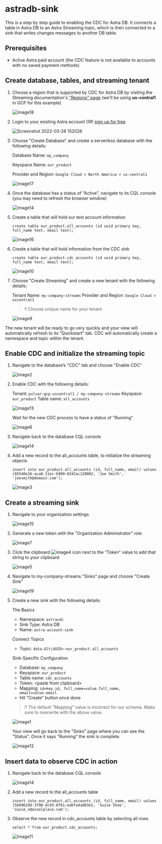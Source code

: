 # astradb-sink

This is a step by step guide to enabling the CDC for Astra DB. It connects a table in Astra DB to an Astra Streaming topic, which is then connected to a sink that writes changes messages to another DB table.

## Prerequisites

- Active Astra paid account (the CDC feature is not available to accounts with no saved payment methods)

## Create database, tables, and streaming tenant

1. Choose a region that is supported by CDC for Astra DB by visiting the Streaming documentation's ["Regions" page](https://docs.datastax.com/en/astra-streaming/docs/astream-regions.html) (we'll be using **us-central1** in GCP for this example)

    ![image18](https://user-images.githubusercontent.com/16946028/160468872-d04619f4-8c7f-4315-b673-5d0eb425d47e.png)

1. Login to your existing Astra account OR! [sign up for free](https://astra.dev/4-20)

    ![Screenshot 2022-03-28 152026](https://user-images.githubusercontent.com/16946028/160471085-86edcc64-639f-4395-83b2-9098f2be7d00.png)

1. Choose "Create Database" and create a serverless database with the following details:

    Database Name: `my_company`
    
    Keyspace Name: `our_product`
    
    Provider and Region: `Google Cloud > North America > us-central1`

    ![image17](https://user-images.githubusercontent.com/16946028/160468967-6b54a8a5-2ac9-4798-95eb-5121e6012ee6.png)

1. Once the database has a status of "Active", navigate to its CQL console (you may need to refresh the browser window)

    ![image14](https://user-images.githubusercontent.com/16946028/160469251-eb7bd2eb-c2a9-495c-a2bc-2d57c212316f.png)

1. Create a table that will hold our test account information

    ```
    create table our_product.all_accounts (id uuid primary key, full_name text, email text);
    ```

    ![image16](https://user-images.githubusercontent.com/16946028/160469384-2ee2128e-2666-46fb-bf69-d54da56690b4.png)

1. Create a table that will hold information from the CDC sink

    ```
    create table our_product.cdc_accounts (id uuid primary key, full_name text, email text);
    ```

    ![image10](https://user-images.githubusercontent.com/16946028/160469403-64d0f820-74d7-4d4d-831e-5bd5b5b1a6d5.png)

1. Choose "Create Streaming" and create a new tenant with the following details;

    Tenant Name: `my-company-streams`
    Provider and Region: `Google Cloud > uscentral1`
    > !! Choose unique name for your tenant

    ![image9](https://user-images.githubusercontent.com/16946028/160469465-829a24cb-312a-4248-963d-ea3b22116add.png)

The new tenant will be ready to go very quickly and your view will automatically refresh to its “Quickstart” tab. CDC will automatically create a namespace and topic within the tenant.

## Enable CDC and initialize the streaming topic

1. Navigate to the database’s "CDC" tab and choose "Enable CDC"

    ![image2](https://user-images.githubusercontent.com/16946028/160469556-940760e0-9ebf-43ae-baba-b18e262a6594.png)

1. Enable CDC with the following details:

    Tenant: `pulsar-gcp-uscentral1 / my-company-streams`
    Keyspace: `our_product`
    Table name: `all_accounts`

    ![image13](https://user-images.githubusercontent.com/16946028/160469581-47f9772d-d624-4495-91e9-39edffb05cea.png)

    Wait for the new CDC process to have a status of "Running"

    ![image6](https://user-images.githubusercontent.com/16946028/160469636-0330efbd-708d-4f0e-bac3-af89cfe3a2c9.png)

1. Navigate back to the database CQL console 

    ![image14](https://user-images.githubusercontent.com/16946028/160469251-eb7bd2eb-c2a9-495c-a2bc-2d57c212316f.png)

1. Add a new record to the all_accounts table, to initialize the streaming objects

    ```
    insert into our_product.all_accounts (id, full_name, email) values (85540e16-aca8-11ec-b909-0242ac120002, 'Joe Smith', 'joesmith@domain.com');
    ```

    ![image3](https://user-images.githubusercontent.com/16946028/160469791-b528c9d4-8c47-4f25-900d-d356ac554c92.png)

## Create a streaming sink

1. Navigate to your organization settings

    ![image15](https://user-images.githubusercontent.com/16946028/160469843-45a812ee-e336-472f-8e42-733b24552f8d.png)

1. Generate a new token with the "Organization Administrator" role

    ![image7](https://user-images.githubusercontent.com/16946028/160470699-808ae7d4-0a1e-47a6-9ea6-a14ab5e18527.png)

1. Click the clipboard ![image4](https://user-images.githubusercontent.com/16946028/160470766-ef040ba0-e437-438f-8e37-be64b72c57c1.png) icon next to the “Token” value to add that string to your clipboard

    ![image5](https://user-images.githubusercontent.com/16946028/160469936-be3c5f31-293a-4050-925e-c8eb4a38c6b5.png)

1. Navigate to my-company-streams "Sinks" page and choose "Create Sink"

    ![image19](https://user-images.githubusercontent.com/16946028/160469996-0acccca4-d6d1-46a9-bb8f-ab765702cba8.png)

1. Create a new sink with the following details:

    The Basics
    - Namespace: `astracdc`
    - Sink Type: Astra DB
    - Name: `astra-account-sink`

    Connect Topics
    - Topic: `data-&lt;UUID>-our_product.all_accounts`

    Sink-Specific Configuration
    - Database: `my_company`
    - Keyspace: `our_product`
    - Table name: `cdc_accounts`
    - Token: &lt;paste from clipboard>
    - Mapping: `id=key.id, full_name=value.full_name, email=value.email`
    - Hit "Create" button once done

    > !! The default "Mapping" value is incorrect for our schema. Make sure to overwrite with the above value.


    ![image1](https://user-images.githubusercontent.com/16946028/160470132-141d5fab-db5e-45c7-b6a9-c1f83f3bbcbe.png)

	Your view will go back to the "Sinks" page where you can see the "Status". Once it says "Running" the sink is complete.

    ![image12](https://user-images.githubusercontent.com/16946028/160470291-41cc67ba-0f60-4d91-bfa8-4838e2b14330.png)

## Insert data to observe CDC in action

1. Navigate back to the database CQL console 

    ![image14](https://user-images.githubusercontent.com/16946028/160469251-eb7bd2eb-c2a9-495c-a2bc-2d57c212316f.png)

1. Add a new record to the all_accounts table

    ```
    insert into our_product.all_accounts (id, full_name, email) values (5b6962dd-3f90-4c93-8f61-eabfa4a803e2, 'Suzie Shoe', 'suzie_s@acoolplace.com');
    ```

1. Observe the new record in cdc_accounts table by selecting all rows

    ```
    select * from our_product.cdc_accounts;
    ```

    ![image11](https://user-images.githubusercontent.com/16946028/160470454-7b143f63-f59f-4385-9028-013ea796923b.png)

